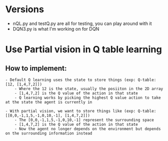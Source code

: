 # Versions
 - nQL.py and testQ.py are all for testing, you can play around with it
 - DQN3.py is what I'm working on for DQN


# Use Partial vision in Q table learning

## How to implement:
    - Default Q learning uses the state to store things (exp: Q-table: [12, [1,4,7,2]])
        - Where the 12 is the state, usually the posiiton in the 2D array
        - [1,4,7,2] is the Q value of the action in that state
        - Q learning works by picking the highest Q value action to take at the state the agent is currently in
    
    - With partial vision, we want to store things like (exp: Q-table: [[0,0,-1,1,5,-1,0,10,-1], [1,4,7,2]])
        - The [0,0,-1,1,5,-1,0,10,-1] represent the surrounding space
        - [1,4,7,2] is the Q value of the action in that state
        - Now the agent no longer depends on the environment but depends on the surrounding information instead